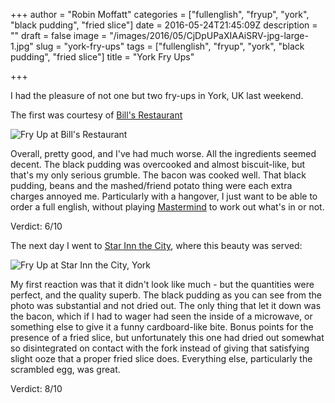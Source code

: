 +++
author = "Robin Moffatt"
categories = ["fullenglish", "fryup", "york", "black pudding", "fried slice"]
date = 2016-05-24T21:45:09Z
description = ""
draft = false
image = "/images/2016/05/CjDpUPaXIAAiSRV-jpg-large-1.jpg"
slug = "york-fry-ups"
tags = ["fullenglish", "fryup", "york", "black pudding", "fried slice"]
title = "York Fry Ups"

+++

I had the pleasure of not one but two fry-ups in York, UK last weekend. 

The first was courtesy of [Bill's Restaurant](https://bills-website.co.uk/)

![Fry Up at Bill's Restaurant](/content/images/2016/05/CjDJFSBWYAAt6W3-jpg-large.jpg)

Overall, pretty good, and I've had much worse. All the ingredients seemed decent. The black pudding was overcooked and almost biscuit-like, but that's my only serious grumble. The bacon was cooked well. That black pudding, beans and the mashed/friend potato thing were each extra charges annoyed me. Particularly with a hangover, I just want to be able to order a full english, without playing [Mastermind](https://en.wikipedia.org/wiki/Mastermind_(board_game)) to work out what's in or not.

Verdict: 6/10

The next day I went to [Star Inn the City](http://www.starinnthecity.co.uk/), where this beauty was served: 

![Fry Up at Star Inn the City, York](/content/images/2016/05/CjDpUPaXIAAiSRV-jpg-large.jpg)

My first reaction was that it didn't look like much - but the quantities were perfect, and the quality superb. The black pudding as you can see from the photo was substantial and not dried out. The only thing that let it down was the bacon, which if I had to wager had seen the inside of a microwave, or something else to give it a funny cardboard-like bite. Bonus points for the presence of a fried slice, but unfortunately this one had dried out somewhat so disintegrated on contact with the fork instead of giving that satisfying slight ooze that a proper fried slice does. Everything else, particularly the scrambled egg, was great. 

Verdict: 8/10
